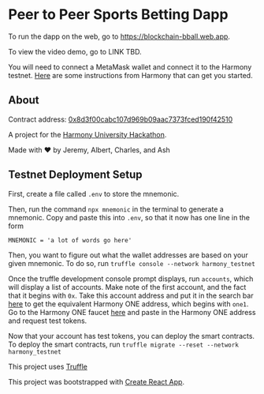 # Peer to Peer Sports Betting Dapp

To run the dapp on the web, go to https://blockchain-bball.web.app.

To view the video demo, go to LINK TBD.

You will need to connect a MetaMask wallet and connect it to the Harmony testnet. [Here](https://docs.harmony.one/home/network/wallets/browser-extensions-wallets/metamask-wallet) are some instructions from Harmony that can get you started.

## About
Contract address: [0x8d3f00cabc107d969b09aac7373fced190f42510](https://explorer.pops.one/address/0x8d3f00cabc107d969b09aac7373fced190f42510)

A project for the [Harmony University Hackathon](https://taikai.network/en/harmonyprotocol/hackathons/hackthefuture/overview).

Made with ❤ by Jeremy, Albert, Charles, and Ash

## Testnet Deployment Setup
First, create a file called `.env` to store the mnemonic.

Then, run the command `npx mnemonic` in the terminal to generate a mnemonic. Copy and paste this into `.env`, so that it now has one line in the form
```
MNEMONIC = 'a lot of words go here'
```
Then, you want to figure out what the wallet addresses are based on your given mnemonic. To do so, run `truffle console --network harmony_testnet`

Once the truffle development console prompt displays, run `accounts`, which will display a list of accounts. Make note of the first account, and the fact that it begins with `0x`. Take this account address and put it in the search bar [here](https://explorer.pops.one/) to get the equivalent Harmony ONE address, which begins with `one1`. Go to the Harmony ONE faucet [here](https://faucet.pops.one/) and paste in the Harmony ONE address and request test tokens.

Now that your account has test tokens, you can deploy the smart contracts. To deploy the smart contracts, run `truffle migrate --reset --network harmony_testnet`

This project uses [Truffle](https://trufflesuite.com/truffle/)

This project was bootstrapped with [Create React App](https://github.com/facebook/create-react-app).
